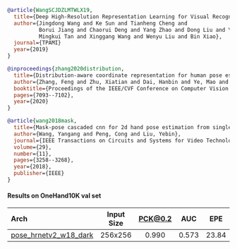 <!-- [ALGORITHM] -->

```bibtex
@article{WangSCJDZLMTWLX19,
  title={Deep High-Resolution Representation Learning for Visual Recognition},
  author={Jingdong Wang and Ke Sun and Tianheng Cheng and
          Borui Jiang and Chaorui Deng and Yang Zhao and Dong Liu and Yadong Mu and
          Mingkui Tan and Xinggang Wang and Wenyu Liu and Bin Xiao},
  journal={TPAMI}
  year={2019}
}
```

<!-- [ALGORITHM] -->

```bibtex
@inproceedings{zhang2020distribution,
  title={Distribution-aware coordinate representation for human pose estimation},
  author={Zhang, Feng and Zhu, Xiatian and Dai, Hanbin and Ye, Mao and Zhu, Ce},
  booktitle={Proceedings of the IEEE/CVF Conference on Computer Vision and Pattern Recognition},
  pages={7093--7102},
  year={2020}
}
```

<!-- [DATASET] -->

```bibtex
@article{wang2018mask,
  title={Mask-pose cascaded cnn for 2d hand pose estimation from single color image},
  author={Wang, Yangang and Peng, Cong and Liu, Yebin},
  journal={IEEE Transactions on Circuits and Systems for Video Technology},
  volume={29},
  number={11},
  pages={3258--3268},
  year={2018},
  publisher={IEEE}
}
```

#### Results on OneHand10K val set

| Arch  | Input Size | PCK@0.2 |  AUC  |  EPE  | ckpt    | log     |
| :--- | :--------: | :------: | :------: | :------: |:------: |:------: |
| [pose_hrnetv2_w18_dark](/configs/hand/2d_kpt_sview_rgb_img/top_down_heatmap/onehand10k/hrnetv2_w18_onehand10k_256x256_dark.py) | 256x256 | 0.990 | 0.573 | 23.84 | [ckpt](https://download.openmmlab.com/mmpose/hand/dark/hrnetv2_w18_onehand10k_256x256_dark-a2f80c64_20210330.pth) | [log](https://download.openmmlab.com/mmpose/hand/dark/hrnetv2_w18_onehand10k_256x256_dark_20210330.log.json) |
